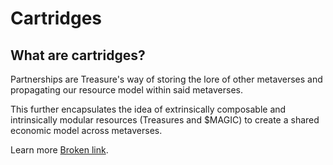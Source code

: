 # Cartridges

## What are cartridges?

Partnerships are Treasure's way of storing the lore of other metaverses and propagating our resource model within said metaverses.

This further encapsulates the idea of extrinsically composable and intrinsically modular resources (Treasures and $MAGIC) to create a shared economic model across metaverses.



Learn more [Broken link](broken-reference "mention").

